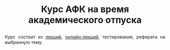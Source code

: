 # <p align="center">Курс АФК на время академического отпуска</p>

<p align="justify">Курс состоит из <a href="https://github.com/drondragons/AFK/blob/main/AFK_lections/AFK_lection_material.pdf">лекций</a>, <a href="https://github.com/drondragons/AFK/tree/main/web_AFK_lections">онлайн-лекций</a>, тестирования, реферата на выбранную тему.</p>
